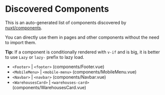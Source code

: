# Discovered Components

This is an auto-generated list of components discovered by [nuxt/components](https://github.com/nuxt/components).

You can directly use them in pages and other components without the need to import them.

**Tip:** If a component is conditionally rendered with `v-if` and is big, it is better to use `Lazy` or `lazy-` prefix to lazy load.

- `<Footer>` | `<footer>` (components/Footer.vue)
- `<MobileMenu>` | `<mobile-menu>` (components/MobileMenu.vue)
- `<Navbar>` | `<navbar>` (components/Navbar.vue)
- `<WarehousesCard>` | `<warehouses-card>` (components/WarehousesCard.vue)
